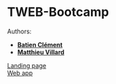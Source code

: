 # TWEB-Bootcamp
Authors:
- [**Batien Clément**](https://github.com/galedric)
- [**Matthieu Villard**](https://github.com/matthieuVillard)

[Landing page](https://matthieuvillard.github.io/TWEB-Bootcamp/)<br/>
[Web app](https://mysterious-island-56894.herokuapp.com/)


